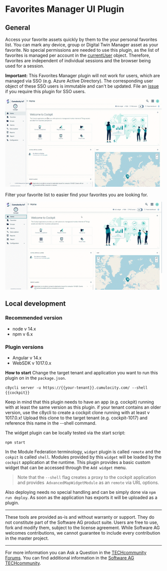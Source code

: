 # Favorites Manager UI Plugin

## General

Access your favorite assets quickly by them to the your personal favorites list. You can mark any device, group or Digital Twin Manager asset as your favorite. No special permissions are needed to use this plugin, as the list of favorites is managed per account in the [currentUser](https://cumulocity.com/api/core/#tag/Current-User) object. Therefore, favorites are independent of individual sessions and the browser being used for a session.

**Important:** This Favorites Manager plugin will not work for users, which are managed via SSO (e.g. Azure Active Directory). The corresponding user object of these SSO users is immutable and can't be updated. File an [issue](https://github.com/SoftwareAG/cumulocity-favorites-manager-plugin/issues) if you require this plugin for SSO users.

![alt manage favorites](/assets/favorites-manager-01.gif)

Filter your favorite list to easier find your favorites you are looking for.

![alt filter favorites](/assets/favorites-manager-02.gif)

## Local development

### Recommended version

- node v 14.x
- npm v 6.x

### Plugin versions

- Angular v 14.x
- WebSDK v 1017.0.x

**How to start**
Change the target tenant and application you want to run this plugin on in the `package.json`.

```
c8ycli server -u https://{{your-tenant}}.cumulocity.com/ --shell {{cockpit}}
```

Keep in mind that this plugin needs to have an app (e.g. cockpit) running with at least the same version as this plugin. if your tenant contains an older version, use the c8ycli to create a cockpit clone running with at least v 1017.0.x! Upload this clone to the target tenant (e.g. cockpit-1017) and reference this name in the --shell command.

The widget plugin can be locally tested via the start script:

```
npm start
```

In the Module Federation terminology, `widget` plugin is called `remote` and the `cokpit` is called `shell`. Modules provided by this `widget` will be loaded by the `cockpit` application at the runtime. This plugin provides a basic custom widget that can be accessed through the `Add widget` menu.

> Note that the `--shell` flag creates a proxy to the cockpit application and provides` AdvancedMapWidgetModule` as an `remote` via URL options.

Also deploying needs no special handling and can be simply done via `npm run deploy`. As soon as the application has exports it will be uploaded as a plugin.

---

These tools are provided as-is and without warranty or support. They do not constitute part of the Software AG product suite. Users are free to use, fork and modify them, subject to the license agreement. While Software AG welcomes contributions, we cannot guarantee to include every contribution in the master project.

---

For more information you can Ask a Question in the [TECHcommunity Forums](http://tech.forums.softwareag.com/techjforum/forums/list.page?product=cumulocity).
You can find additional information in the [Software AG TECHcommunity](http://techcommunity.softwareag.com/home/-/product/name/cumulocity).
